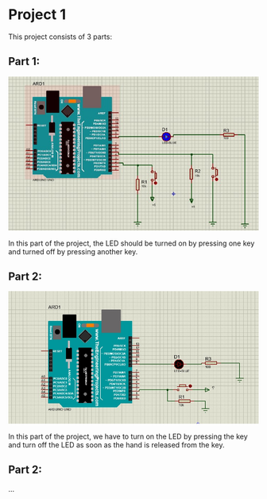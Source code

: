# Project 1
This project consists of 3 parts:

## Part 1:
![Arduino](./1/image.jpg)

In this part of the project, the LED should be turned on by pressing one key and turned off by pressing another key.

## Part 2:
![Arduino](./2/image.jpg)

In this part of the project, we have to turn on the LED by pressing the key and turn off the LED as soon as the hand is released from the key.

## Part 2:
...
